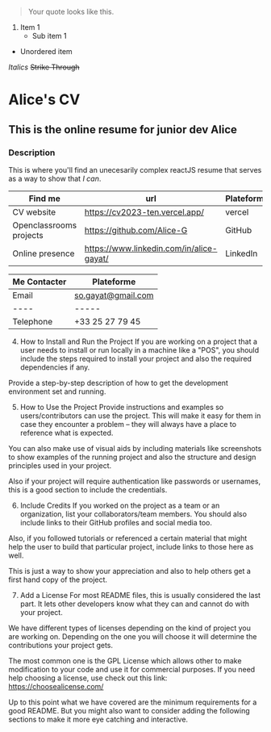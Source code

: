> Your quote looks like this.

1. Item 1
   - Sub item 1

- Unordered item

_Italics_
~~Strike Through~~

# Alice's CV

## This is the online resume for junior dev Alice

### Description

This is where you'll find an unecesarily complex reactJS resume that serves as a way to show that _I can_.

| Find me                 | url                                      | Plateforme |
| ----------------------- | ---------------------------------------- | ---------- |
| CV website              | https://cv2023-ten.vercel.app/           | vercel     |
| Openclassrooms projects | https://github.com/Alice-G               | GitHub     |
| Online presence         | https://www.linkedin.com/in/alice-gayat/ | LinkedIn   |

| Me Contacter | Plateforme         |
| ------------ | ------------------ |
| Email        | so.gayat@gmail.com |
| ----         | -----              |
| Telephone    | +33 25 27 79 45    |

4. How to Install and Run the Project
   If you are working on a project that a user needs to install or run locally in a machine like a "POS", you should include the steps required to install your project and also the required dependencies if any.

Provide a step-by-step description of how to get the development environment set and running.

5. How to Use the Project
   Provide instructions and examples so users/contributors can use the project. This will make it easy for them in case they encounter a problem – they will always have a place to reference what is expected.

You can also make use of visual aids by including materials like screenshots to show examples of the running project and also the structure and design principles used in your project.

Also if your project will require authentication like passwords or usernames, this is a good section to include the credentials.

6. Include Credits
   If you worked on the project as a team or an organization, list your collaborators/team members. You should also include links to their GitHub profiles and social media too.

Also, if you followed tutorials or referenced a certain material that might help the user to build that particular project, include links to those here as well.

This is just a way to show your appreciation and also to help others get a first hand copy of the project.

7. Add a License
   For most README files, this is usually considered the last part. It lets other developers know what they can and cannot do with your project.

We have different types of licenses depending on the kind of project you are working on. Depending on the one you will choose it will determine the contributions your project gets.

The most common one is the GPL License which allows other to make modification to your code and use it for commercial purposes. If you need help choosing a license, use check out this link: https://choosealicense.com/

Up to this point what we have covered are the minimum requirements for a good README. But you might also want to consider adding the following sections to make it more eye catching and interactive.
